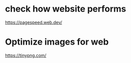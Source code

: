 # check how website performs
https://pagespeed.web.dev/

# Optimize images for web
https://tinypng.com/
